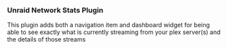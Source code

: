 ### Unraid Network Stats Plugin

This plugin adds both a navigation item and dashboard widget for being able to see exactly what is currently streaming from your plex server(s) and the details of those streams
